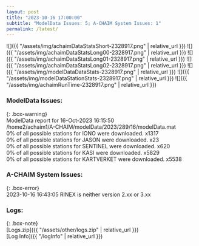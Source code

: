 ```yaml
---
layout: post
title: "2023-10-16 17:00:00"
subtitle: "ModelData Issues: 5; A-CHAIM System Issues: 1"
permalink: /latest/
---
```


![]({{ "/assets/img/achaimDataStatsShort-2328917.png" | relative_url }})
![]({{ "/assets/img/achaimDataStatsLong00-2328917.png" | relative_url }})
![]({{ "/assets/img/achaimDataStatsLong01-2328917.png" | relative_url }})
![]({{ "/assets/img/achaimDataStatsLong02-2328917.png" | relative_url }})
![]({{ "/assets/img/modelDataDataStats-2328917.png" | relative_url }})
![]({{ "/assets/img/modelDataStationStats-2328917.png" | relative_url }})
![]({{ "/assets/img/achaimRunTime-2328917.png" | relative_url }})


### ModelData Issues:  
  
{: .box-warning}  
 ModelData report for 16-Oct-2023 16:15:50   
 /home2/achaim1/A-CHAIM/modelData/2023/289/16/modelData.mat   
 0% of all possible stations for IONO were downloaded. x1317   
 0% of all possible stations for JASON were downloaded. x23   
 0% of all possible stations for SENTINEL were downloaded. x620   
 0% of all possible stations for KASI were downloaded. x5829   
 0% of all possible stations for KARTVERKET were downloaded. x5538   
  
### A-CHAIM System Issues:  
  
{: .box-error}  
2023-10-16 16:43:05 RINEX is neither version 2.xx or 3.xx  

### Logs:  
  
{: .box-note}  
[Logs.zip]({{ "/assets/other/logs.zip" | relative_url }})  
[Log Info]({{ "/logInfo" | relative_url }})  
